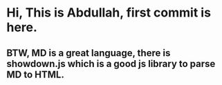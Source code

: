 # Hi, This is Abdullah, first commit is here. 
## BTW, MD is a great language, there is showdown.js which is a good js library to parse MD to HTML.

